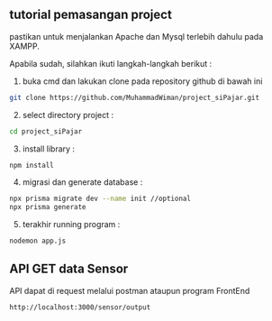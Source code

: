 ## tutorial pemasangan project

pastikan untuk menjalankan Apache dan Mysql terlebih dahulu pada XAMPP.

Apabila sudah, silahkan ikuti langkah-langkah berikut :

1. buka cmd dan lakukan clone pada repository github di bawah ini

```sh
git clone https://github.com/MuhammadWiman/project_siPajar.git
```

2. select directory project :

```sh
cd project_siPajar
```

3. install library :

```sh
npm install
```

4. migrasi dan generate database :

```sh
npx prisma migrate dev --name init //optional
npx prisma generate
```

5. terakhir running program :

```sh
nodemon app.js
```

## API GET data Sensor

API dapat di request melalui postman ataupun program FrontEnd

```sh
http://localhost:3000/sensor/output
```
